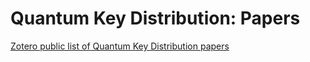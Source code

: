 # Quantum Key Distribution: Papers

[Zotero public list of Quantum Key Distribution papers](https://www.zotero.org/groups/2918545/bruno_rijsman_quantum_resources_list/collections/QA3XYM2G)
